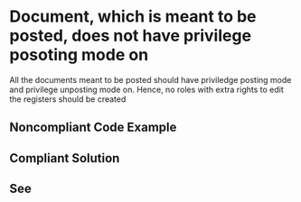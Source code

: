 # Document, which is meant to be posted, does not have privilege posoting mode on 

All the documents meant to be posted should have priviledge posting mode and 
privilege unposting mode on.
Hence, no roles with extra rights to edit the registers should be created

## Noncompliant Code Example

## Compliant Solution

## See


